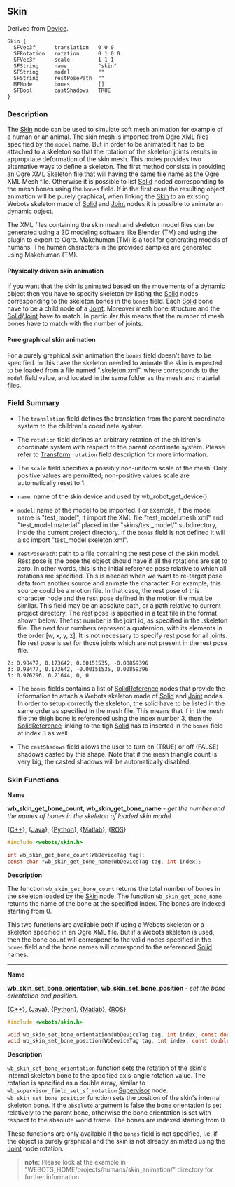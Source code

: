 ## Skin

Derived from [Device](device.md).

```
Skin {
  SFVec3f      translation   0 0 0
  SFRotation   rotation      0 1 0 0
  SFVec3f      scale         1 1 1
  SFString     name          "skin"
  SFString     model         ""
  SFString     restPosePath  ""
  MFNode       bones         []
  SFBool       castShadows   TRUE
}
```

### Description

The [Skin](#skin) node can be used to simulate soft mesh animation for example of a human or an animal.
The skin mesh is imported from Ogre XML files specified by the `model` name.
But in order to be animated it has to be attached to a skeleton so that the rotation of the skeleton joints results in appropriate deformation of the skin mesh.
This nodes provides two alternative ways to define a skeleton.
The first method consists in providing an Ogre XML Skeleton file that will having the same file name as the Ogre XML Mesh file.
Otherwise it is possible to list [Solid](#solid) noded corresponding to the mesh bones using the `bones` field.
If in the first case the resulting object animation will be purely graphical, when linking the [Skin](#skin) to an existing Webots skeleton made of [Solid](#solid) and [Joint](#joint) nodes it is possible to animate an dynamic object.

The XML files containing the skin mesh and skeleton model files can be generated using a 3D modeling software like Blender (TM) and using the plugin to export to Ogre.
Makehuman (TM) is a tool for generating models of humans. The human characters in the provided samples are generated using Makehuman (TM).

#### Physically driven skin animation

If you want that the skin is animated based on the movements of a dynamic object then you have to specify skeleton by listing the [Solid](#solid) nodes corresponding to the skeleton bones in the `bones` field.
Each [Solid](#solid) bone have to be a child node of a [Joint](#joint).
Moreover mesh bone structure and the [Solid](#solid)/[Joint](#joint) have to match.
In particular this means that the number of mesh bones have to match with the number of joints.


#### Pure graphical skin animation

For a purely graphical skin animation the `bones` field doesn't have to be specified.
In this case the skeleton needed to animate the skin is expected to be loaded from a file named "<modelName>.skeleton.xml", where <modelName> corresponds to the `model` field value, and located in the same folder as the mesh and material files.

### Field Summary

- The `translation` field defines the translation from the parent coordinate system to the children's coordinate system.

- The `rotation` field defines an arbitrary rotation of the children's coordinate system with respect to the parent coordinate system.
Please refer to [Transform](#transform) `rotation` field description for more information.

- The `scale` field specifies a possibly non-uniform scale of the mesh. Only positive values are permitted; non-positive values scale are automatically reset to 1.

- `name`: name of the skin device and used by wb_robot_get_device().

- `model`: name of the model to be imported.
For example, if the model name is "test_model", it import the XML file "test_model.mesh.xml" and "test_model.material" placed in the "skins/test_model/" subdirectory, inside the current project directory. If the `bones` field is not defined it will also import "test_model.skeleton.xml".

- `restPosePath`: path to a file containing the rest pose of the skin model.
Rest pose is the pose the object should have if all the rotations are set to zero.
In other words, this is the initial reference pose relative to which all rotations are specified.
This is needed when we want to re-target pose data from another source and animate the character.
For example, this source could be a motion file.
In that case, the rest pose of this character node and the rest pose defined in the motion file must be similar.
This field may be an absolute path, or a path relative to current project directory.
The rest pose is specified in a text file in the format shown below.
Thefirst number is the joint id, as specified in the .skeleton file.
The next four numbers represent a quaternion, with its elements in the order [w, x, y, z].
It is not necessary to specify rest pose for all joints.
No rest pose is set for those joints which are not present in the rest pose file.
```
2: 0.98477, 0.173642, 0.00151535, -0.00859396
3: 0.98477, 0.173642, -0.00151535, 0.00859396
5: 0.976296, 0.21644, 0, 0     
```

- The `bones` fields contains a list of [SolidReference](#solidreference) nodes that provide the information to attach a Webots skeleton made of [Solid](#solid) and [Joint](#joint) nodes.
In order to setup correctly the skeleton, the solid have to be listed in the same order as specified in the mesh file.
This means that if in the mesh file the thigh bone is referenced using the index number 3, then the [SolidReference](#solidreference) linking to the tigh [Solid](#solid) has to inserted in the `bones` field at index 3 as well.

- The `castShadows` field allows the user to turn on (TRUE) or off (FALSE) shadows casted by this shape. Note that if the mesh triangle count is very big, the casted shadows will be automatically disabled.

### Skin Functions

**Name**

**wb\_skin\_get\_bone\_count**, **wb\_skin\_get\_bone\_name** - *get the number and the names of bones in the skeleton of loaded skin model.*

{[C++](cpp-api.md#cpp_skin)}, {[Java](java-api.md#java_skin)}, {[Python](python-api.md#python_skin)}, {[Matlab](matlab-api.md#matlab_skin)}, {[ROS](ros-api.md)}

``` c
#include <webots/skin.h>

int wb_skin_get_bone_count(WbDeviceTag tag);
const char *wb_skin_get_bone_name(WbDeviceTag tag, int index);
```

**Description**

The function `wb_skin_get_bone_count` returns the total number of bones in the skeleton loaded by the [Skin](#skin) node.
The function `wb_skin_get_bone_name` returns the name of the bone at the specified index.
The bones are indexed starting from 0.

This two functions are available both if using a Webots skeleton or a skeleton specified in an Ogre XML file.
But if a Webots skeleton is used, then the bone count will correspond to the valid nodes specified in the `bones` field and the bone names will correspond to the referenced [Solid](#solid) names.

---

**Name**

**wb\_skin\_set\_bone\_orientation**, **wb\_skin\_set\_bone\_position** - *set the bone orientation and position.*

{[C++](cpp-api.md#cpp_skin)}, {[Java](java-api.md#java_skin)}, {[Python](python-api.md#python_skin)}, {[Matlab](matlab-api.md#matlab_skin)}, {[ROS](ros-api.md)}

``` c
#include <webots/skin.h>

void wb_skin_set_bone_orientation(WbDeviceTag tag, int index, const double rotation[4], bool absolute);
void wb_skin_set_bone_position(WbDeviceTag tag, int index, const double position[3], bool absolute);
```

**Description**

`wb_skin_set_bone_orientation` function sets the rotation of the skin's internal skeleton bone to the specified axis-angle rotation value.
The rotation is specified as a double array, similar to `wb_supervisor_field_set_sf_rotation` [Supervisor](#supervisor) node.
`wb_skin_set_bone_position` function sets the position of the skin's internal skeleton bone.
If the `absolute` argument is false the bone orientation is set relatively to the parent bone, otherwise the bone orientation is set with respect to the absolute world frame.
The bones are indexed starting from 0.

These functions are only available if the `bones` field is not specified, i.e. if the object is purely graphical and the skin is not already animated using the [Joint](#joint) node rotation.

> **note**:
Please look at the example in "WEBOTS\_HOME/projects/humans/skin_animation/" directory for further information.
